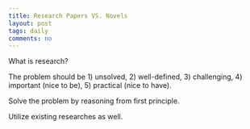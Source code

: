 ```yaml
---
title: Research Papers VS. Novels
layout: post
tags: daily
comments: no
---
```


What is research? 

The problem should be 1) unsolved, 2) well-defined, 3) challenging, 4) important (nice to be), 5) practical (nice to have).

Solve the problem by reasoning from first principle.

Utilize existing researches as well. 


